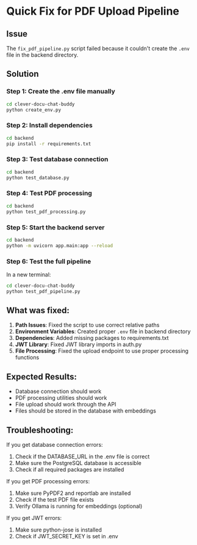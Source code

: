 # Quick Fix for PDF Upload Pipeline

## Issue
The `fix_pdf_pipeline.py` script failed because it couldn't create the `.env` file in the backend directory.

## Solution

### Step 1: Create the .env file manually
```bash
cd clever-docu-chat-buddy
python create_env.py
```

### Step 2: Install dependencies
```bash
cd backend
pip install -r requirements.txt
```

### Step 3: Test database connection
```bash
cd backend
python test_database.py
```

### Step 4: Test PDF processing
```bash
cd backend
python test_pdf_processing.py
```

### Step 5: Start the backend server
```bash
cd backend
python -m uvicorn app.main:app --reload
```

### Step 6: Test the full pipeline
In a new terminal:
```bash
cd clever-docu-chat-buddy
python test_pdf_pipeline.py
```

## What was fixed:

1. **Path Issues**: Fixed the script to use correct relative paths
2. **Environment Variables**: Created proper `.env` file in backend directory
3. **Dependencies**: Added missing packages to requirements.txt
4. **JWT Library**: Fixed JWT library imports in auth.py
5. **File Processing**: Fixed the upload endpoint to use proper processing functions

## Expected Results:

- Database connection should work
- PDF processing utilities should work
- File upload should work through the API
- Files should be stored in the database with embeddings

## Troubleshooting:

If you get database connection errors:
1. Check if the DATABASE_URL in the .env file is correct
2. Make sure the PostgreSQL database is accessible
3. Check if all required packages are installed

If you get PDF processing errors:
1. Make sure PyPDF2 and reportlab are installed
2. Check if the test PDF file exists
3. Verify Ollama is running for embeddings (optional)

If you get JWT errors:
1. Make sure python-jose is installed
2. Check if JWT_SECRET_KEY is set in .env 